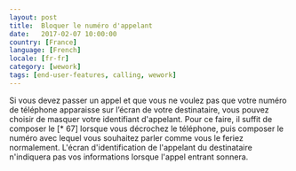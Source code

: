 ```yaml
---
layout: post
title:  Bloquer le numéro d'appelant
date:   2017-02-07 10:00:00
country: [France]
language: [French]
locale: [fr-fr]
category: [wework]
tags: [end-user-features, calling, wework]
---
```


Si vous devez passer un appel et que vous ne voulez pas que votre numéro de téléphone apparaisse sur l’écran de votre destinataire, vous pouvez choisir de masquer votre identifiant d'appelant. Pour ce faire, il suffit de composer le [* 67] lorsque vous décrochez le téléphone, puis composer le numéro avec lequel vous souhaitez parler comme vous le feriez normalement. L'écran d'identification de l'appelant du destinataire n'indiquera pas vos informations lorsque l'appel entrant sonnera.